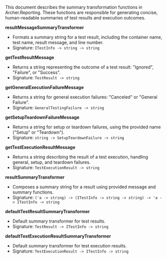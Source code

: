 <!-- (dl
(section-meta
    (title Archer.Reporting Summaries)
)
) -->

This document describes the summary transformation functions in Archer.Reporting. These functions are responsible for generating concise, human-readable summaries of test results and execution outcomes.

<!-- (dl (# resultMessageSummaryTransformer)) -->
**resultMessageSummaryTransformer**
- Formats a summary string for a test result, including the container name, test name, result message, and line number.
- Signature: `ITestInfo -> string -> string`

<!-- (dl (# getTestResultMessage)) -->
**getTestResultMessage**
- Returns a string representing the outcome of a test result: "Ignored", "Failure", or "Success".
- Signature: `TestResult -> string`

<!-- (dl (# getGeneralExecutionFailureMessage)) -->
**getGeneralExecutionFailureMessage**
- Returns a string for general execution failures: "Canceled" or "General Failure".
- Signature: `GeneralTestingFailure -> string`

<!-- (dl (# getSetupTeardownFailureMessage)) -->
**getSetupTeardownFailureMessage**
- Returns a string for setup or teardown failures, using the provided name ("Setup" or "Teardown").
- Signature: `string -> SetupTeardownFailure -> string`

<!-- (dl (# getTestExecutionResultMessage)) -->
**getTestExecutionResultMessage**
- Returns a string describing the result of a test execution, handling general, setup, and teardown failures.
- Signature: `TestExecutionResult -> string`

<!-- (dl (# resultSummaryTransformer)) -->
**resultSummaryTransformer**
- Composes a summary string for a result using provided message and summary functions.
- Signature: `('a -> string) -> (ITestInfo -> string -> string) -> 'a -> ITestInfo -> string`

<!-- (dl (# defaultTestResultSummaryTransformer)) -->
**defaultTestResultSummaryTransformer**
- Default summary transformer for test results.
- Signature: `TestResult -> ITestInfo -> string`

<!-- (dl (# defaultTestExecutionResultSummaryTransformer)) -->
**defaultTestExecutionResultSummaryTransformer**
- Default summary transformer for test execution results.
- Signature: `TestExecutionResult -> ITestInfo -> string`
